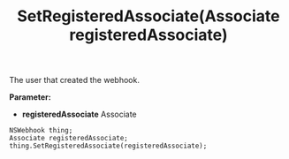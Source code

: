 ﻿---
uid: crmscript_ref_NSWebhook_SetRegisteredAssociate
title: SetRegisteredAssociate(Associate registeredAssociate)
intellisense: NSWebhook.SetRegisteredAssociate
keywords: NSWebhook, GetRegisteredAssociate
so.topic: reference
---

The user that created the webhook.

**Parameter:** 
 - **registeredAssociate** Associate

```crmscript
NSWebhook thing;
Associate registeredAssociate;
thing.SetRegisteredAssociate(registeredAssociate);
```

